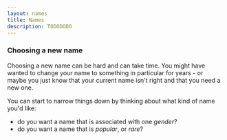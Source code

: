 ```yaml
---
layout: names
title: Names
description: TODODODO
---
```


### Choosing a new name

Choosing a new name can be hard and can take time. You might have wanted to change your name to something in particular for years - or maybe you just know that your current name isn't right and that you need a new one.

You can start to narrow things down by thinking about what kind of name you'd like:

- do you want a name that is associated with one *gender*?
- do you want a name that is *popular*, or *rare*?
